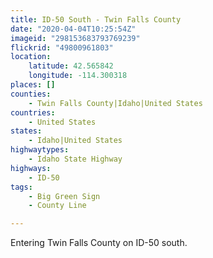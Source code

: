 ```yaml
---
title: ID-50 South - Twin Falls County
date: "2020-04-04T10:25:54Z"
imageid: "298153683793769239"
flickrid: "49800961803"
location:
    latitude: 42.565842
    longitude: -114.300318
places: []
counties:
    - Twin Falls County|Idaho|United States
countries:
    - United States
states:
    - Idaho|United States
highwaytypes:
    - Idaho State Highway
highways:
    - ID-50
tags:
    - Big Green Sign
    - County Line

---
```

Entering Twin Falls County on ID-50 south.